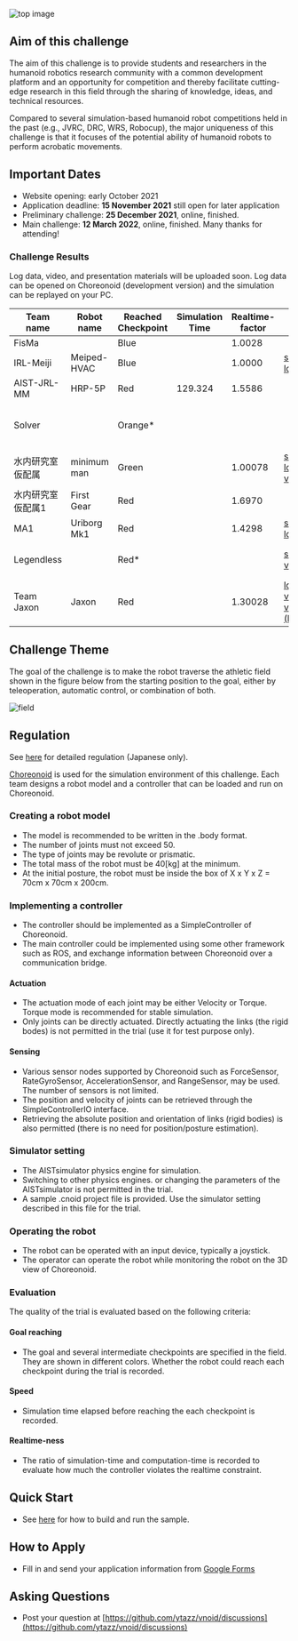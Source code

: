 ![top image](fig/robot.png "Top Image")

## Aim of this challenge

The aim of this challenge is to provide students and researchers in the humanoid robotics research community
 with a common development platform and an opportunity for competition and
 thereby facilitate cutting-edge research in this field
 through the sharing of knowledge, ideas, and technical resources.

Compared to several simulation-based humanoid robot competitions held in the past (e.g., JVRC, DRC, WRS, Robocup),
 the major uniqueness of this challenge is that it focuses of the potential ability of humanoid robots to perform acrobatic movements.


## Important Dates

- Website opening: early October 2021
- Application deadline: **15 November 2021**  still open for later application
- Preliminary challenge: **25 December 2021**, online, finished.
- Main challenge: **12 March 2022**, online, finished. Many thanks for attending!

### Challenge Results

Log data, video, and presentation materials will be uploaded soon.
Log data can be opened on Choreonoid (development version) and the simulation can be replayed on your PC.

|  Team name        |  Robot name | Reached Checkpoint | Simulation Time | Realtime-factor | Links | Remark |
| ----              | ----        | ----               | ----            | ----            | ----  | ----   |
| FisMa	            |             | Blue               |                 | 1.0028          |       |        |
| IRL-Meiji	        | Meiped-HVAC | Blue               |                 | 1.0000          | [slides](https://drive.google.com/file/d/1I7LMPIfDUpaGNXRAfyksNxGXzJ8qQKcp/view?usp=sharing) <br> [log](https://drive.google.com/file/d/1vRJoS5daS3EGJletM248c_m90PzaIW1C/view?usp=sharing)      |        |
| AIST-JRL-MM       | HRP-5P      | Red                | 129.324         | 1.5586          |       |        |
| Solver	        |             | Orange*            |                 |                 |       | Started from Green area |
| 水内研究室仮配属  | minimum man | Green              |                 | 1.00078         | [slides](https://drive.google.com/file/d/10-31CTZPaWFn2ohFl7nEk7OAqVKGjYRg/view?usp=sharing) <br> [log](https://drive.google.com/file/d/1zvlJKVtGOZs-cjCvDWr2C9iLHDmtubp2/view?usp=sharing) <br> [video](https://drive.google.com/file/d/1TnD4TB7rtbTy4HDwaKA3FFkMtxc3Ax2O/view?usp=sharing)      |        |
| 水内研究室仮配属1 | First Gear  | Red                |                 | 1.6970          |       |        |
| MA1               | Uriborg Mk1 | Red                |                 | 1.4298          | [slides](https://drive.google.com/file/d/1AumTRIRqJkpo2p3qCCXyiSZ18NaMXQFA/view?usp=sharing) <br> [log](https://drive.google.com/file/d/15ap6TAAxZ167Gtpg5pVj2n9EIu1VYVao/view?usp=sharing)      |        |
| Legendless  	    |             | Red*               |                 |                 | [slides](https://drive.google.com/file/d/1Id0sNaff4Jir__VoHBTM66eqd0Sjswj_/view?usp=sharing) <br> [video](https://drive.google.com/file/d/1wRUm-Bed5oJzsy2XyzJSTttKrfIXcQ17/view?usp=sharing)      | Used own simulator |
| Team Jaxon        | Jaxon       | Red                |                 | 1.30028         | [log](https://drive.google.com/file/d/1QikZcG_u_6faHn1pj-RhfqBb3d6ogwIa/view?usp=sharing) <br> [video](https://drive.google.com/file/d/1SK09fC3H-_Hl87ZEojlEcsuwXV64MTFG/view?usp=sharing) <br> [video (ladder)](https://drive.google.com/file/d/1DN01mFGuJruH5QhGEmNrIAxDku3vr7u9/view?usp=sharing)      |        |

<!--
Listed in the order of application.
Results of preliminary challenge are listed (Dec 28, 2021).

|  Team name        |  Robot name | Reached Landmark  | Simulation Time | Realtime-factor |
| ----              | ----        | ----              | ----            | ----            |
| MA1               | Uriborg Mk1 | Green             | 0:25            | 1.15            |
| ssr-act           |             |                   |                 |                 |
| FisMa	            |             |                   |                 |                 |
| Legendless  	    |             | Orange (Top stair)| 3:21            |                 |
| solver	        |             | Blue              |                 |                 |
| 水内研究室仮配属1 | First Gear  | Green             | 0:55            | 2.29            |
| IRL-Meiji	        | Meiped-HVAC |                   |                 |                 |
| 落合重工          |             |                   |                 |                 |
| prime4294967279	|             | Green             | 0:09            | 1.17            |
| Team Jaxon        | Jaxon       | Red (Goal)        | 2:32            | 1.48            |
| 水内研究室仮配属  | minimum man | Blue              |                 | 1.00            |
-->

## Challenge Theme

The goal of the challenge is to make the robot traverse the athletic field shown in the figure below
 from the starting position to the goal, either by teleoperation, automatic control, or combination of both.

![field](fig/field.png "Athletics Field")

## Regulation

See [here](https://drive.google.com/file/d/1gUBYM62HW0czXO8-PiJqJn6ycbd-Wtij/view?usp=sharing)
for detailed regulation (Japanese only).

[Choreonoid](choreonoid.org) is used for the simulation environment of this challenge.
Each team designs a robot model and a controller that can be loaded and run on Choreonoid.

### Creating a robot model

- The model is recommended to be written in the .body format.
- The number of joints must not exceed 50.
- The type of joints may be revolute or prismatic.
- The total mass of the robot must be 40[kg] at the minimum.
- At the initial posture, the robot must be inside the box of X x Y x Z = 70cm x 70cm x 200cm.

### Implementing a controller

- The controller should be implemented as a SimpleController of Choreonoid.
- The main controller could be implemented using some other framework such as ROS,
  and exchange information between Choreonoid over a communication bridge.

#### Actuation
- The actuation mode of each joint may be either Velocity or Torque.
  Torque mode is recommended for stable simulation.
- Only joints can be directly actuated.
  Directly actuating the links (the rigid bodes) is not permitted in the trial (use it for test purpose only).
  
#### Sensing
- Various sensor nodes supported by Choreonoid such as ForceSensor, RateGyroSensor, AccelerationSensor, and RangeSensor, may be used.
  The number of sensors is not limited.
- The position and velocity of joints can be retrieved through the SimpleControllerIO interface.
- Retrieving the absolute position and orientation of links (rigid bodies) is also permitted
  (there is no need for position/posture estimation).

### Simulator setting
- The AISTsimulator physics engine for simulation.
- Switching to other physics engines. or changing the parameters of the AISTsimulator is not permitted in the trial.
- A sample .cnoid project file is provided.
  Use the simulator setting described in this file for the trial.

### Operating the robot
- The robot can be operated with an input device, typically a joystick.
- The operator can operate the robot while monitoring the robot on the 3D view of Choreonoid.

### Evaluation
The quality of the trial is evaluated based on the following criteria:

#### Goal reaching
- The goal and several intermediate checkpoints are specified in the field. They are shown in different colors.
  Whether the robot could reach each checkpoint during the trial is recorded.
  
#### Speed
- Simulation time elapsed before reaching the each checkpoint is recorded.
  
#### Realtime-ness
- The ratio of simulation-time and computation-time is recorded to evaluate how much the controller violates the realtime constraint.


## Quick Start
- See [here](https://ytazz.github.io/vnoid/build_sample.html) for how to build and run the sample.

## How to Apply
- Fill in and send your application information from [Google Forms](https://docs.google.com/forms/d/e/1FAIpQLSfSJpFjd2HKMdh3X6ul73qPH_Yzn0-rUjdUMSX40r42tThosQ/viewform?usp=sf_link)

## Asking Questions
- Post your question at [https://github.com/ytazz/vnoid/discussions](https://github.com/ytazz/vnoid/discussions)


